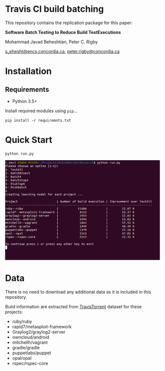 # Travis CI build batching

This repository contains the replication package for this paper: 

__Software Batch Testing to Reduce Build TestExecutions__

Mohammad Javad Beheshtian, Peter C. Rigby

<s_ehesht@encs.concordia.ca>, <peter.rigby@concordia.ca>

# Installation

## Requirements

* Python 3.5+


Install required modules using `pip`...

```
pip install -r requiremnts.txt
```

# Quick Start

```
python run.py
```


![Snapshot](https://github.com/CESEL/BatchBuilderResearch/raw/master/snapshot.png "Command line snapshot")

# Data

There is no need to download any additional data as it is included in this repository.

Build information are extracted from [TravisTorrent](https://travistorrent.testroots.org/) dataset for these projects:
* ruby/ruby
* rapid7/metasploit-framework
* Graylog2/graylog2-server
* owncloud/android
* mitchellh/vagrant
* gradle/gradle
* puppetlabs/puppet
* opal/opal
* rspec/rspec-core
